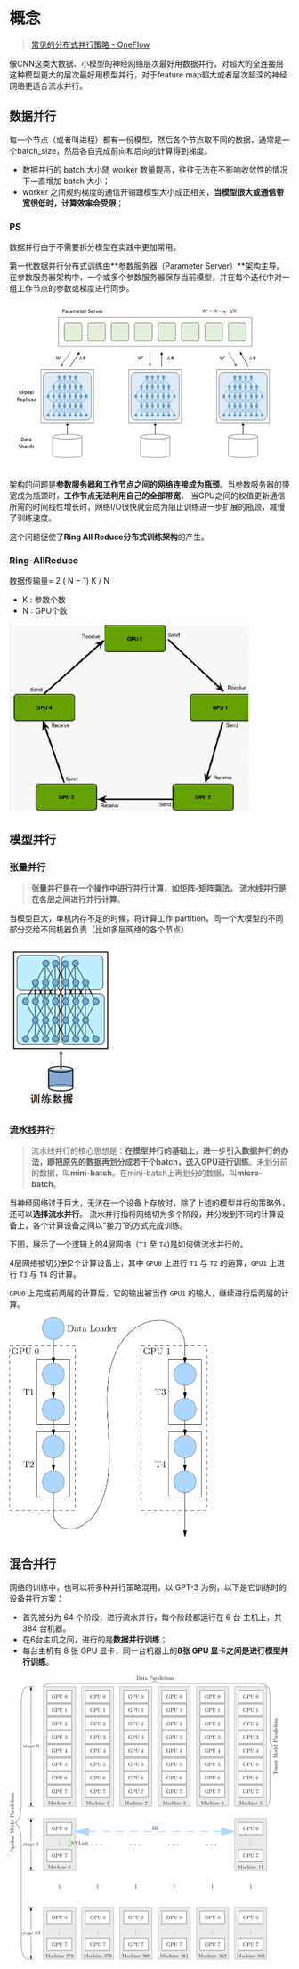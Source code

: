 # 概念

> [常见的分布式并行策略 - OneFlow](https://docs.oneflow.org/master/parallelism/01_introduction.html)

像CNN这类大数据、小模型的神经网络层次最好用数据并行，对超大的全连接层这种模型更大的层次最好用模型并行，对于feature map超大或者层次超深的神经网络更适合流水并行。



## 数据并行

每一个节点（或者叫进程）都有一份模型，然后各个节点取不同的数据，通常是一个batch_size，然后各自完成前向和后向的计算得到梯度。

- 数据并行的 batch 大小随 worker 数量提高，往往无法在不影响收敛性的情况下一直增加 batch 大小；
- worker 之间规约梯度的通信开销跟模型大小成正相关，**当模型很大或通信带宽很低时，计算效率会受限**；

### PS

数据并行由于不需要拆分模型在实践中更加常用。

第一代数据并行分布式训练由**参数服务器（Parameter Server）**架构主导。 在参数服务器架构中，一个或多个参数服务器保存当前模型，并在每个迭代中对一组工作节点的参数或梯度进行同步。

![data parallel](pics/data_parallel.png)

架构的问题是**参数服务器和工作节点之间的网络连接成为瓶颈**。当参数服务器的带宽成为瓶颈时，**工作节点无法利用自己的全部带宽**， 当GPU之间的权值更新通信所需的时间线性增长时，网络I/O很快就会成为阻止训练进一步扩展的瓶颈，减慢了训练速度。

这个问题促使了**Ring  All Reduce分布式训练架构**的产生。

### Ring-AllReduce

数据传输量= 2 ( N − 1) K / N

- K : 参数个数
- N : GPU个数

<img src="pics/ringallreduce.png" alt="image-20230803162156810" style="zoom: 80%;" />

## 模型并行

### 张量并行

> **张量并行是在一个操作中进行并行计算，如矩阵-矩阵乘法。 流水线并行是在各层之间进行并行计算**。

当模型巨大，单机内存不足的时候，将计算工作 partition，同一个大模型的不同部分交给不同机器负责（比如多层网络的各个节点）

![model_parallel](pics/model_parallel.png)



### 流水线并行

> 流水线并行的核心思想是：**在模型并行的基础上，进一步引入数据并行的办法，即把原先的数据再划分成若干个batch，送入GPU进行训练**。未划分前的数据，叫**mini-batch**。在mini-batch上再划分的数据，叫**micro-batch**。

当神经网络过于巨大，无法在一个设备上存放时，除了上述的模型并行的策略外，还可以**选择流水并行**。 流水并行指将网络切为多个阶段，并分发到不同的计算设备上，各个计算设备之间以“接力”的方式完成训练。

下图，展示了一个逻辑上的4层网络（`T1` 至 `T4`)是如何做流水并行的。

4层网络被切分到2个计算设备上，其中 `GPU0` 上进行 `T1` 与 `T2` 的运算，`GPU1` 上进行 `T3` 与 `T4` 的计算。

`GPU0` 上完成前两层的计算后，它的输出被当作 `GPU1` 的输入，继续进行后两层的计算。

<img src="pics/realy.png" alt="Relay" style="zoom:50%;" />

## 混合并行

网络的训练中，也可以将多种并行策略混用，以 GPT-3 为例，以下是它训练时的设备并行方案：

- 首先被分为 64 个阶段，进行流水并行，每个阶段都运行在 6 台 主机上，共 384 台机器。
- 在6台主机之间，进行的是**数据并行训练**；
- 每台主机有 8 张 GPU 显卡，同一台机器上的**8张 GPU 显卡之间是进行模型并行训练**。

<img src="pics/gpt3-overview.png" alt="gpt-3" style="zoom: 50%;" />



